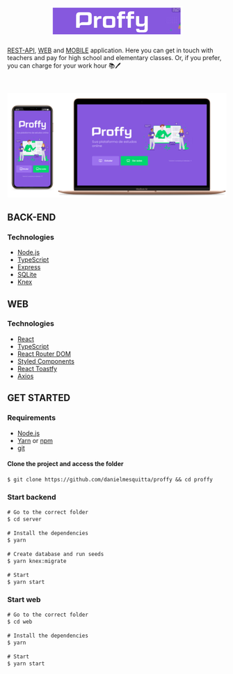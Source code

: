 <h1 align="center">
  <img src="logo.png" width="60%" />
</h1>

[REST-API](#back-end), [WEB](#front-end) and [MOBILE](#mobile) application.
Here you can get in touch with teachers and pay for high school and elementary classes. 
Or, if you prefer, you can charge for your work hour 📚🖊

<br><br>
<img src="mockup.png">
<br>

## BACK-END

### Technologies

- [Node.js](https://nodejs.org/)
- [TypeScript](https://www.typescriptlang.org/)
- [Express](https://expressjs.com/)
- [SQLite](https://www.sqlite.org/index.html)
- [Knex](http://sequelize.org/)

## WEB

### Technologies

- [React](https://reactjs.org/)
- [TypeScript](https://www.typescriptlang.org/)
- [React Router DOM](https://github.com/ReactTraining/react-router/tree/master/packages/react-router-dom)
- [Styled Components](https://styled-components.com/)
- [React Toastfy](https://fkhadra.github.io/react-toastify/introduction/)
- [Axios](https://github.com/axios/axios)


## GET STARTED
### Requirements

- [Node.js](https://nodejs.org/)
- [Yarn](https://yarnpkg.com/) or [npm](https://www.npmjs.com/)
- [git](https://git-scm.com/)

#### Clone the project and access the folder

```shell
$ git clone https://github.com/danielmesquitta/proffy && cd proffy
```

### Start backend

```shell
# Go to the correct folder
$ cd server

# Install the dependencies
$ yarn

# Create database and run seeds
$ yarn knex:migrate

# Start
$ yarn start
```

### Start web

```shell
# Go to the correct folder
$ cd web

# Install the dependencies
$ yarn

# Start
$ yarn start
```
